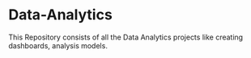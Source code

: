 # Data-Analytics
This Repository consists of all the Data Analytics projects like creating dashboards, analysis models.
